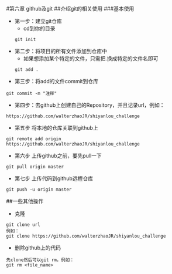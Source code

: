 #第六章 github及git
##介绍git的相关使用
###基本使用
* 第一步：建立git仓库 
    * cd到你的目录
    ```linux
    git init
    ```
* 第二步：将项目的所有文件添加到仓库中
    * 如果想添加某个特定的文件，只需把.换成特定的文件名即可
    ```linux
    git add .
    ```
* 第三步：将add的文件commit到仓库
```linux
git commit -m "注释"
```
* 第四步：去github上创建自己的Repository，并且记录url，例如：
```linux
https://github.com/walterzhaoJR/shiyanlou_challenge
```
* 第五步 将本地的仓库关联到github上
```linux
git remote add origin https://github.com/walterzhaoJR/shiyanlou_challenge
```
* 第六步 上传github之前，要先pull一下
```linux
git pull origin master
```
* 第七步 上传代码到github远程仓库
```linux
git push -u origin master
```


##一些其他操作
* 克隆
```linux
git clone url
例如：
git clone https://github.com/walterzhaoJR/shiyanlou_challenge
```
* 删除github上的代码
```linux
先clone然后可以git rm，例如：
git rm <file_name>
```